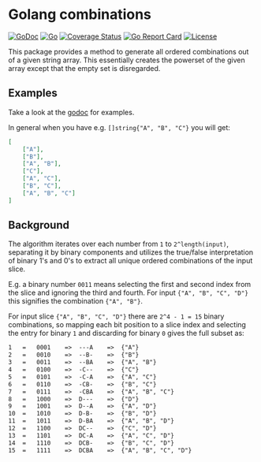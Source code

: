 # Golang combinations

[![GoDoc](https://godoc.org/github.com/mxschmitt/golang-combinations?status.svg)](https://godoc.org/github.com/mxschmitt/golang-combinations)
[![Go](https://github.com/mxschmitt/golang-combinations/actions/workflows/go.yml/badge.svg)](https://github.com/mxschmitt/golang-combinations/actions/workflows/go.yml)
[![Coverage Status](https://coveralls.io/repos/github/mxschmitt/golang-combinations/badge.svg?branch=master)](https://coveralls.io/github/mxschmitt/golang-combinations?branch=master)
[![Go Report Card](https://goreportcard.com/badge/github.com/mxschmitt/golang-combinations)](https://goreportcard.com/report/github.com/mxschmitt/golang-combinations)
[![License](https://img.shields.io/badge/License-MIT-blue.svg)](https://opensource.org/licenses/MIT)

This package provides a method to generate all ordered combinations out of a given string array.
This essentially creates the powerset of the given array except that the empty set is disregarded.

## Examples

Take a look at the [godoc](https://godoc.org/github.com/mxschmitt/golang-combinations/#pkg-examples) for examples.

In general when you have e.g. `[]string{"A", "B", "C"}` you will get:

```json
[
    ["A"],
    ["B"],
    ["A", "B"],
    ["C"],
    ["A", "C"],
    ["B", "C"],
    ["A", "B", "C"]
]
```

## Background

The algorithm iterates over each number from `1` to `2^length(input)`, separating it by binary components and utilizes the true/false interpretation of binary 1's and 0's to extract all unique ordered combinations of the input slice.

E.g. a binary number `0011` means selecting the first and second index from the slice and ignoring the third and fourth. For input `{"A", "B", "C", "D"}` this signifies the combination `{"A", "B"}`.

For input slice `{"A", "B", "C", "D"}` there are `2^4 - 1 = 15` binary combinations, so mapping each bit position to a slice index and selecting the entry for binary `1` and discarding for binary `0` gives the full subset as:

```txt
1	=	0001	=>	---A	=>	{"A"}
2	=	0010	=>	--B-	=>	{"B"}
3	=	0011	=>	--BA	=>	{"A", "B"}
4	=	0100	=>	-C--	=>	{"C"}
5	=	0101	=>	-C-A	=>	{"A", "C"}
6	=	0110	=>	-CB-	=>	{"B", "C"}
7	=	0111	=>	-CBA	=>	{"A", "B", "C"}
8	=	1000	=>	D---	=>	{"D"}
9	=	1001	=>	D--A	=>	{"A", "D"}
10	=	1010	=>	D-B-	=>	{"B", "D"}
11	=	1011	=>	D-BA	=>	{"A", "B", "D"}
12	=	1100	=>	DC--	=>	{"C", "D"}
13	=	1101	=>	DC-A	=>	{"A", "C", "D"}
14	=	1110	=>	DCB-	=>	{"B", "C", "D"}
15	=	1111	=>	DCBA	=>	{"A", "B", "C", "D"}
```
